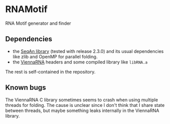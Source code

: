 # RNAMotif
RNA Motif generator and finder


## Dependencies

- the [SeqAn library](https://github.com/seqan/seqan) (tested with release 2.3.0) and its usual dependencies like zlib and OpenMP for parallel folding.  
- the [ViennaRNA](https://www.tbi.univie.ac.at/RNA/) headers and some compiled library like `libRNA.a`

The rest is self-contained in the repository.

## Known bugs

The ViennaRNA C library sometimes seems to crash when using multiple threads for folding. The cause is unclear since I don't think that I share state between threads, but maybe something leaks internally in the ViennaRNA library.
